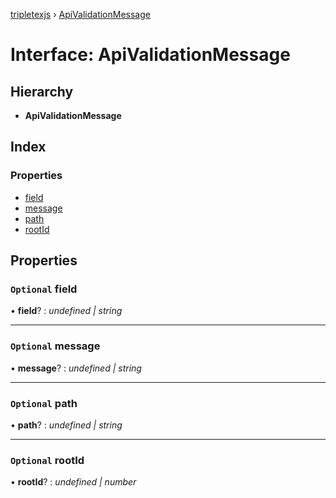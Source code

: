 [tripletexjs](../README.md) › [ApiValidationMessage](apivalidationmessage.md)

# Interface: ApiValidationMessage

## Hierarchy

* **ApiValidationMessage**

## Index

### Properties

* [field](apivalidationmessage.md#optional-field)
* [message](apivalidationmessage.md#optional-message)
* [path](apivalidationmessage.md#optional-path)
* [rootId](apivalidationmessage.md#optional-rootid)

## Properties

### `Optional` field

• **field**? : *undefined | string*

___

### `Optional` message

• **message**? : *undefined | string*

___

### `Optional` path

• **path**? : *undefined | string*

___

### `Optional` rootId

• **rootId**? : *undefined | number*
